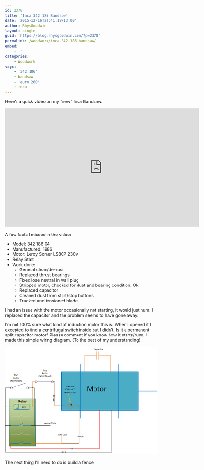 ```yaml
---
id: 2378
title: 'Inca 342 186 Bandsaw'
date: '2015-12-16T20:41:18+13:00'
author: RhysGoodwin
layout: single
guid: 'https://blog.rhysgoodwin.com/?p=2378'
permalink: /woodwork/inca-342-186-bandsaw/
embed:
    - ''
categories:
    - Woodwork
tags:
    - '342 186'
    - bandsaw
    - 'euro 260'
    - inca
---
```


Here’s a quick video on my “new” Inca Bandsaw.

<span class="embed-youtube" style="text-align:center; display: block;"><iframe allowfullscreen="true" class="youtube-player" height="390" src="https://www.youtube.com/embed/mLgSoyvMWTo?version=3&rel=1&fs=1&autohide=2&showsearch=0&showinfo=1&iv_load_policy=1&wmode=transparent" style="border:0;" type="text/html" width="640"></iframe></span>

A few facts I missed in the video:

- Model: 342 186 04
- Manufactured: 1986
- Motor: Leroy Somer LS80P 230v
- Relay Start
- Work done: 
    - General clean/de-rust
    - Replaced thrust bearings
    - Fixed lose neutral in wall plug
    - Stripped motor, checked for dust and bearing condition. Ok
    - Replaced capacitor
    - Cleaned dust from start/stop buttons
    - Tracked and tensioned blade

I had an issue with the motor occasionally not starting, it would just hum. I replaced the capacitor and the problem seems to have gone away.

I’m not 100% sure what kind of induction motor this is. When I opened it I excepted to find a centrifugal switch inside but I didn’t. Is it a permanent split capacitor motor? Please comment if you know how it starts/runs. I made this simple wiring diagram. (To the best of my understanding).

[![Wiring Drawing](/content/uploads/2015/12/Wiring-Drawing.png)](/content/uploads/2015/12/Wiring-Drawing.png)

The next thing I’ll need to do is build a fence.